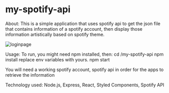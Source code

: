 # my-spotify-api

About:
This is a simple application that uses spotify api to get the json file that contains information of
a spotify account, then display those information artistically based on spotify theme.


![loginpage]([http://url/to/img.png](https://vans-spotify-demo.s3.us-east-2.amazonaws.com/login.png))

Usage:
To run, you might need npm installed, then:
cd /my-spotify-api
npm install
replace env variables with yours.
npm start

You will need a working spotify account, spotify api in order for the apps to retrieve the information

Technology used:
Node.js, Express, React, Styled Components, Spotify API
